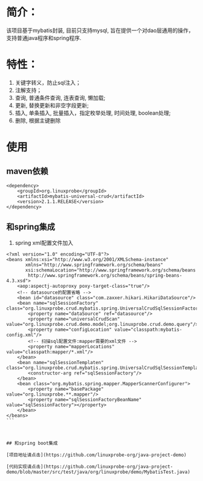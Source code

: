 # 简介：

该项目基于mybatis封装, 目前只支持mysql, 旨在提供一个对dao层通用的操作，支持普通java程序和spring程序.

# 特性：
1. 关键字转义，防止sql注入；
2. 注解支持；
3. 查询, 普通条件查询, 连表查询, 懒加载;
4. 更新, 替换更新和非空字段更新;
5. 插入, 单条插入, 批量插入，指定枚举处理, 时间处理, boolean处理;
6. 删除, 根据主键删除

# 使用
## maven依赖
```
<dependency>
	<groupId>org.linuxprobe</groupId>
	<artifactId>mybatis-universal-crud</artifactId>
	<version>2.1.1.RELEASE</version>
</dependency>
```
## 和spring集成
1. spring xml配置文件加入
````
<?xml version="1.0" encoding="UTF-8"?>
<beans xmlns:xsi="http://www.w3.org/2001/XMLSchema-instance"
       xmlns="http://www.springframework.org/schema/beans"
       xsi:schemaLocation="http://www.springframework.org/schema/beans
        http://www.springframework.org/schema/beans/spring-beans-4.3.xsd">
    <aop:aspectj-autoproxy poxy-target-class="true"/>
    <!-- datasource的配置省略 -->
    <bean id="datasource" class="com.zaxxer.hikari.HikariDataSource"/>
    <bean name="sqlSessionFactory" class="org.linuxprobe.crud.mybatis.spring.UniversalCrudSqlSessionFactoryBean">
        <property name="dataSource" ref="datasource"/>
        <property name="universalCrudScan" value="org.linuxprobe.crud.demo.model;org.linuxprobe.crud.demo.query"/>
        <property name="configLocation" value="classpath:mybatis-config.xml"/>
        <!-- 扫描sql配置文件:mapper需要的xml文件 -->
        <property name="mapperLocations" value="classpath:mapper/*.xml"/>
    </bean>
	<bean name="sqlSessionTemplaten" class="org.linuxprobe.crud.mybatis.spring.UniversalCrudSqlSessionTemplaten">
        <constructor-arg ref="sqlSessionFactory"/>
    </bean>
	<bean class="org.mybatis.spring.mapper.MapperScannerConfigurer">
        <property name="basePackage" value="org.linuxprobe.**.mapper"/>
        <property name="sqlSessionFactoryBeanName" value="sqlSessionFactory"></property>
    </bean>
</beans>
```



## 和spring boot集成

[项目地址请点击](https://github.com/linuxprobe-org/java-project-demo)

[代码实现请点击](https://github.com/linuxprobe-org/java-project-demo/blob/master/src/test/java/org/linuxprobe/demo/MybatisTest.java)
